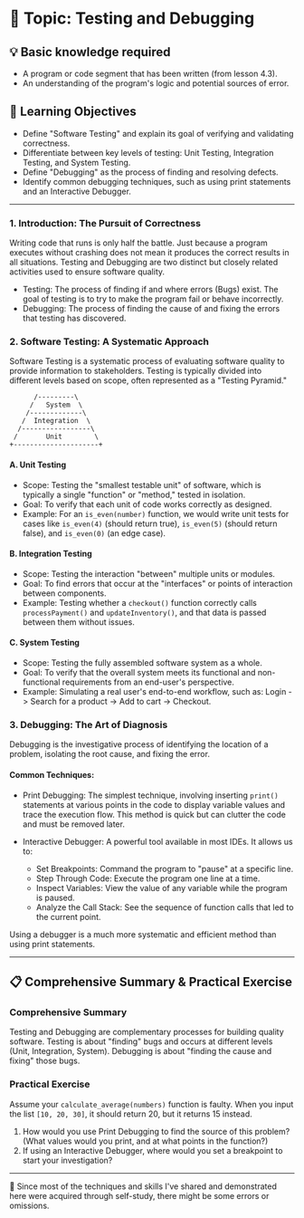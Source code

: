 # 📖 Topic: Testing and Debugging

## 💡 Basic knowledge required

- A program or code segment that has been written (from lesson 4.3).
- An understanding of the program's logic and potential sources of error.

## 🎯 Learning Objectives

- Define "Software Testing" and explain its goal of verifying and validating correctness.
- Differentiate between key levels of testing: Unit Testing, Integration Testing, and System Testing.
- Define "Debugging" as the process of finding and resolving defects.
- Identify common debugging techniques, such as using print statements and an Interactive Debugger.

---

### 1. Introduction: The Pursuit of Correctness

Writing code that runs is only half the battle. Just because a program executes without crashing does not mean it produces the correct results in all situations. Testing and Debugging are two distinct but closely related activities used to ensure software quality.

-   Testing: The process of finding if and where errors (Bugs) exist. The goal of testing is to try to make the program fail or behave incorrectly.
-   Debugging: The process of finding the cause of and fixing the errors that testing has discovered.

### 2. Software Testing: A Systematic Approach

Software Testing is a systematic process of evaluating software quality to provide information to stakeholders. Testing is typically divided into different levels based on scope, often represented as a "Testing Pyramid."

```
      /---------\
     /   System  \
    /-------------\
   /  Integration  \
  /-----------------\
 /       Unit        \
+---------------------+
```

#### A. Unit Testing

-   Scope: Testing the "smallest testable unit" of software, which is typically a single "function" or "method," tested in isolation.
-   Goal: To verify that each unit of code works correctly as designed.
-   Example: For an `is_even(number)` function, we would write unit tests for cases like `is_even(4)` (should return true), `is_even(5)` (should return false), and `is_even(0)` (an edge case).

#### B. Integration Testing

-   Scope: Testing the interaction "between" multiple units or modules.
-   Goal: To find errors that occur at the "interfaces" or points of interaction between components.
-   Example: Testing whether a `checkout()` function correctly calls `processPayment()` and `updateInventory()`, and that data is passed between them without issues.

#### C. System Testing

-   Scope: Testing the fully assembled software system as a whole.
-   Goal: To verify that the overall system meets its functional and non-functional requirements from an end-user's perspective.
-   Example: Simulating a real user's end-to-end workflow, such as: Login -> Search for a product -> Add to cart -> Checkout.

### 3. Debugging: The Art of Diagnosis

Debugging is the investigative process of identifying the location of a problem, isolating the root cause, and fixing the error.

#### Common Techniques:

-   Print Debugging: The simplest technique, involving inserting `print()` statements at various points in the code to display variable values and trace the execution flow. This method is quick but can clutter the code and must be removed later.

-   Interactive Debugger: A powerful tool available in most IDEs. It allows us to:
    -   Set Breakpoints: Command the program to "pause" at a specific line.
    -   Step Through Code: Execute the program one line at a time.
    -   Inspect Variables: View the value of any variable while the program is paused.
    -   Analyze the Call Stack: See the sequence of function calls that led to the current point.

Using a debugger is a much more systematic and efficient method than using print statements.

---

## 📋 Comprehensive Summary & Practical Exercise

### Comprehensive Summary

Testing and Debugging are complementary processes for building quality software. Testing is about "finding" bugs and occurs at different levels (Unit, Integration, System). Debugging is about "finding the cause and fixing" those bugs.

### Practical Exercise

Assume your `calculate_average(numbers)` function is faulty. When you input the list `[10, 20, 30]`, it should return 20, but it returns 15 instead.
1.  How would you use Print Debugging to find the source of this problem? (What values would you print, and at what points in the function?)
2.  If using an Interactive Debugger, where would you set a breakpoint to start your investigation?

---

📍 Since most of the techniques and skills I've shared and demonstrated here were acquired through self-study, there might be some errors or omissions.
